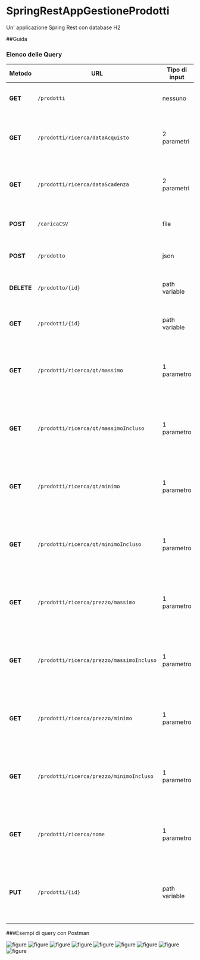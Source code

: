 # SpringRestAppGestioneProdotti
Un' applicazione Spring Rest con database H2

##Guida


### Elenco delle Query

| Metodo     | URL                                       | Tipo di input | Descrizione                                                                           |
|------------|-------------------------------------------|---------------|---------------------------------------------------------------------------------------|
| **GET**    | `/prodotti`                               | nessuno       | ritorna la lista di tutti i prodotti nel database                                     |
 | **GET**    | `/prodotti/ricerca/dataAcquisto`          | 2 parametri   | ritorna una lista dei prodotti acquistati nel range di due date                       |
 | **GET**    | `/prodotti/ricerca/dataScadenza`          | 2 parametri   | ritorna una lista dei prodotti che scadono nel range di due date                      |
| **POST**   | `/caricaCSV`                              | file          | aggiunge al database il contenuto del file                                            |
| **POST**   | `/prodotto`                               | json          | aggiunge al database un nuovo prodotto                                                |
| **DELETE** | `/prodotto/{id}`                          | path variable | elimina il prodotto attraverso l'id                                                   |
| **GET**    | `/prodotti/{id}`                          | path variable | ritorna il prodotto con lo stesso id fornito                                          |
| **GET**    | `/prodotti/ricerca/qt/massimo`            | 1 parametro   | ritorna una lista dei prodotti con quantità minore di quella fornita                  |
| **GET**    | `/prodotti/ricerca/qt/massimoIncluso`     | 1 parametro   | ritorna una lista dei prodotti con quantità minore o uguale a quella fornita          |
| **GET**    | `/prodotti/ricerca/qt/minimo`             | 1 parametro   | ritorna una lista dei prodotti con quantità maggiore di quella fornita                |
| **GET**    | `/prodotti/ricerca/qt/minimoIncluso`      | 1 parametro   | ritorna una lista dei prodotti con quantità maggiore o uguale a quella fornita        |
| **GET**    | `/prodotti/ricerca/prezzo/massimo`        | 1 parametro   | ritorna una lista dei prodotti con prezzo minore di quello fornito                    |
| **GET**    | `/prodotti/ricerca/prezzo/massimoIncluso` | 1 parametro   | ritorna una lista dei prodotti con prezzo minore o uguale a quello fornito            |
| **GET**    | `/prodotti/ricerca/prezzo/minimo`         | 1 parametro   | ritorna una lista dei prodotti con prezzo maggiore di quello fornito                  |
| **GET**    | `/prodotti/ricerca/prezzo/minimoIncluso`  | 1 parametro   | ritorna una lista dei prodotti con prezzo maggiore o uguale a quello fornito          |
| **GET**    | `/prodotti/ricerca/nome`                  | 1 parametro   | ritorna una lista con tutti i prodotti che hanno il nome fornito                      |
 | **PUT**    | `/prodotti/{id}`                          | path variable | aggiorna un prodotto gia esistente se presente, altrimenti aggiunge un nuovo prodotto |


###Esempi di query con Postman

![figure](SpringRestAppGestioneProdotti/img/001.PNG)
![figure](SpringRestAppGestioneProdotti/img/002.PNG)
![figure](SpringRestAppGestioneProdotti/img/003.PNG)
![figure](SpringRestAppGestioneProdotti/img/004.PNG)
![figure](SpringRestAppGestioneProdotti/img/005.PNG)
![figure](SpringRestAppGestioneProdotti/img/006.PNG)
![figure](SpringRestAppGestioneProdotti/img/007.PNG)
![figure](SpringRestAppGestioneProdotti/img/008.PNG)
![figure](SpringRestAppGestioneProdotti/img/009.PNG)

